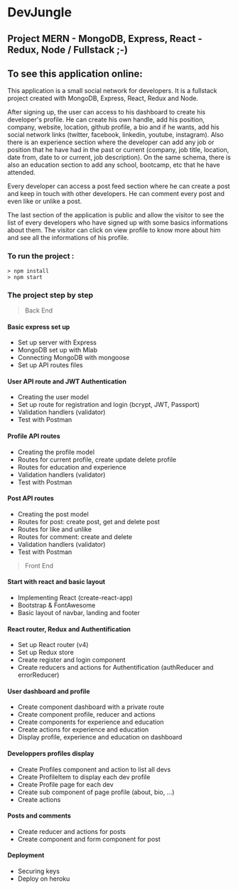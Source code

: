 # DevJungle

## Project MERN - MongoDB, Express, React - Redux, Node / Fullstack ;-)

## To see this application online:

This application is a small social network for developers.
It is a fullstack project created with MongoDB, Express, React, Redux and Node.

After signing up, the user can access to his dashboard to create his developer's profile.
He can create his own handle, add his position, company, website, location, github profile, a bio and if he wants, add his social network links (twitter, facebook, linkedin, youtube, instagram).
Also there is an experience section where the developer can add any job or position that he have had in the past or current (company, job title, location, date from, date to or current, job description).
On the same schema, there is also an education section to add any school, bootcamp, etc that he have attended.

Every developer can access a post feed section where he can create a post and keep in touch with other developers.
He can comment every post and even like or unlike a post.

The last section of the application is public and allow the visitor to see the list of every developers who have signed up with some basics informations about them. The visitor can click on view profile to know more about him and see all the informations of his profile.

### To run the project :

```
> npm install
> npm start
```

### The project step by step

> Back End

#### Basic express set up

- Set up server with Express
- MongoDB set up with Mlab
- Connecting MongoDB with mongoose
- Set up API routes files

#### User API route and JWT Authentication

- Creating the user model
- Set up route for registration and login (bcrypt, JWT, Passport)
- Validation handlers (validator)
- Test with Postman

#### Profile API routes

- Creating the profile model
- Routes for current profile, create update delete profile
- Routes for education and experience
- Validation handlers (validator)
- Test with Postman

#### Post API routes

- Creating the post model
- Routes for post: create post, get and delete post
- Routes for like and unlike
- Routes for comment: create and delete
- Validation handlers (validator)
- Test with Postman

> Front End

#### Start with react and basic layout

- Implementing React (create-react-app)
- Bootstrap & FontAwesome
- Basic layout of navbar, landing and footer

#### React router, Redux and Authentification

- Set up React router (v4)
- Set up Redux store
- Create register and login component
- Create reducers and actions for Authentification (authReducer and errorReducer)

#### User dashboard and profile

- Create component dashboard with a private route
- Create component profile, reducer and actions
- Create components for experience and education
- Create actions for experience and education
- Display profile, experience and education on dashboard

#### Developpers profiles display

- Create Profiles component and action to list all devs
- Create ProfileItem to display each dev profile
- Create Profile page for each dev
- Create sub component of page profile (about, bio, ...)
- Create actions

#### Posts and comments

- Create reducer and actions for posts
- Create component and form component for post

#### Deployment

- Securing keys
- Deploy on heroku
